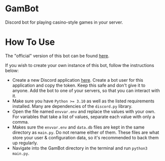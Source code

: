 # GamBot
Discord bot for playing casino-style games in your server.

# How To Use
The "official" version of this bot can be found [here](https://discord.com/api/oauth2/authorize?client_id=948132598364930088&permissions=274878188544&scope=bot).

If you wish to create your own instance of this bot, follow the instructions below:

- Create a new Discord application [here](https://discord.com/developers/applications). Create a bot user for this application and copy the token. Keep this safe and don't give it to anyone. Add the bot to one of your servers, so that you can interact with it.
- Make sure you have `Python >= 3.10` as well as the listed requirements installed. Many are dependencies of the `discord.py` library.
- Open the file named `envvar.env` and replace the values with your own. For variables that take a list of values, separate each value with only a comma.
- Makes sure the `envvar.env` and `data.db` files are kept in the same directory as `main.py`. Do not rename either of them. These files are what store your user & configuration data, so it's recommended to back them up regularly.
- Navigate into the GamBot directory in the terminal and run `python3 main.py`.